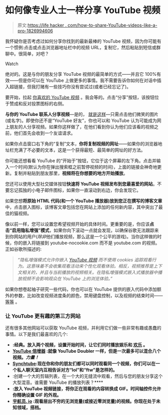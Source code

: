 # 如何像专业人士一样分享 YouTube 视频

> 原文:[https://life hacker . com/how-to-share-YouTube-videos-like-a-pro-1826994606](https://lifehacker.com/how-to-share-youtube-videos-like-a-pro-1826994606)

我怀疑你是否考虑过如何分享你找到的最新最棒的 YouTube 视频，因为你可能有一个惯例:点击或点击浏览器地址栏中的视频 URL，复制它，然后粘贴到短信或群聊中。很简单，对吧？

Watch

绝对的。这是与你的朋友分享 YouTube 视频的最简单的方式——并且它 100%有效——但是你可以在 YouTube 上做更多的事情。我不需要告诉你如何在对话中插入超链接，但我打赌有一些技巧你没有尝试过(或者已经忘记了)。

要开始，拉起 [你喜欢的 YouTube 视频](https://www.youtube.com/watch?v=FuraQCCsKgE) 。我会等的。点击“分享”按钮，该按钮位于赞成和反对投票图标的右侧。

**与你的 YouTube 联系人分享视频**—是的， [就是这样](https://support.google.com/youtube/answer/6401182?co=GENIE.Platform%3DDesktop&hl=en&oco=0)—只需点击他们微笑的图片(或名字)。即使你还不是“YouTube 好友”，你也可以和 YouTube 认为可能成为网上朋友的人分享视频。如果你这样做了，在他们看到你认为他们应该看的视频之前，他们首先会收到一个友谊请求。

如果你点击窗口右下角的“复制”文本，**你将复制视频的网址**——如果你的浏览器地址栏充满了不必要的文本，这是一个获得最短、最简单的网址的好方法。

你可能还想看看 YouTube 的“开始于”按钮，它位于这个屏幕的左下角。点击并输入一个时间(默认为你在弹出搜索框之前暂停视频的时间)，上面的链接会神奇地更新。复制并粘贴到朋友那里，**视频将在你想要的地方开始播放**。

您还可以使用大型社交媒体按钮**快速将 YouTube 视频发布到您最喜爱的网站**。不要忘记孤独的小电子邮件图标，如果你一直滚动到右边，你会发现它。

如果您想**将原始 HTML 代码(和一个 YouTube 播放器)放到您正在撰写的博客文章**中，点击嵌入图标，该博客文章包括您在网站上添加的任何新内容，其中突出了最佳的猫视频。

像以前一样，您可以设置您希望视频开始的具体时间。更重要的是，你应该**点击“启用隐私增强”模式**，如果你向下滚动一点就会发现，以确保谷歌无法跟踪来到你网站的用户(*除非*他们播放视频，那么这是一个公平的游戏)。当你这样做的时候，你的嵌入将链接到 youtube-nocookie.com 而不是 youtube.com 的视频。正如谷歌所描述的:

> *“隐私增强模式允许你嵌入* [*YouTube 视频*](https://developers.google.com/youtube/iframe_api_reference) *而不使用 cookies 追踪观看行为。这意味着不会收集观看活动来个性化观看体验。相反，视频推荐是上下文相关的，并且与当前播放的视频相关。在隐私增强模式嵌入式播放器中播放视频不会影响观众在 YouTube 上的浏览体验。”*

如果你想卷起袖子研究一些代码，你也可以在 YouTube 提供的嵌入代码中添加额外的参数，比如改变视频进度条的颜色，禁用键盘控制，以及视频的结束时间——[等等](https://developers.google.com/youtube/player_parameters) 。

### 让 YouTube 更有趣的第三方网站

还有很多其他网站可以获取 YouTube 视频，并利用它们做一些非常有趣或愚蠢的事情。以下是我们最喜欢的几个:

*   [](http://youtubedoubler.com/)**:经典。放入两个视频，设置开始时间，让它们同时播放娱乐和 [欢乐](http://www.youtubedoubler.com/?video1=http://www.youtube.com/v/wjd7L6txGLk&start1=2&video2=http://www.youtube.com/v/wjd7L6txGLk&start2=0&h=1) 。**
*   **[**YouTube 倍增器**](http://www.youtubemultiplier.com/) :就像 YouTube Doubler 一样，但是一次最多可以混合八个视频。*力量！***
*   **[**Synchtube**](https://synchtu.be/):现在你和你的朋友们都可以同时观看同一个视频，你们可以在一个私人聊天室内互相告诉对方“lol”和“ftw”是怎样的。**
*   **[](http://www.dragontape.com/#/home)**:创建一个大的剪辑列表，在一个大的无缝流中观看，然后与您的朋友分享这个大型混音。谁需要 YouTube 的播放列表？****
*   ****[](https://gifs.com/)**:放入 YouTube 视频链接，将你正在观看的内容转换成 GIF。时间轴控件允许你精确设置 GIF 的外观。******
*   ******[**宇航员. io**](http://astronaut.io/) :观看层出不穷的无浏览量(或接近零浏览量)的视频。你现在处于未知领域，搭档。******